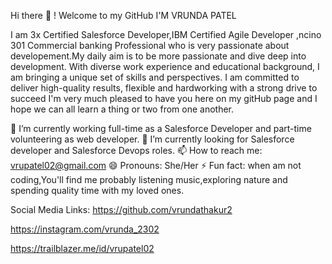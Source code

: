 
Hi there 👋 !  Welcome to my GitHub
I'M VRUNDA PATEL

I am 3x Certified Salesforce  Developer,IBM Certified Agile Developer ,ncino 301 Commercial banking Professional who is very passionate about  developement.My daily aim is to be more passionate and dive deep into development. With diverse work experience and educational background, I am bringing a unique set of skills and perspectives. I am committed to deliver high-quality results, flexible and hardworking with a strong drive to succeed I'm very much pleased to have you here on my gitHub page and I hope we can all learn a thing or two from one another.

🔭 I’m currently working full-time as a Salesforce Developer and part-time volunteering as web developer.
👯 I’m currently looking for Salesforce developer and Salesforce Devops roles.
📫 How to reach me: vrupatel02@gmail.com
😄 Pronouns: She/Her
⚡ Fun fact: when am not coding,You'll find me  probably listening music,exploring nature and spending quality time with my loved ones.

Social Media Links:
https://github.com/vrundathakur2

https://instagram.com/vrunda_2302

https://trailblazer.me/id/vrupatel02


